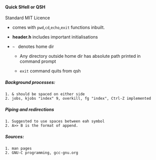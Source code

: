 #### Quick SHell or QSH  
Standard MIT Licence
- comes with `pwd`,`cd`,`echo`,`exit` functions inbuilt.
- **header.h** includes important initialisations

- `~ ` denotes home dir
    - Any directory outside home dir has absolute path printed in command prompt

    - `exit` command quits from qsh

##### Background processes: 
    1. & should be spaced on either side
	2. jobs, kjobs "index" 9, overkill, fg "index", Ctrl-Z implemented

##### Piping and redirections
    1. Suggested to use spaces between eah symbol
	2. A>> B is the format of append.

##### Sources:
    1. man pages
	2. GNU-C programming, gcc-gnu.org


